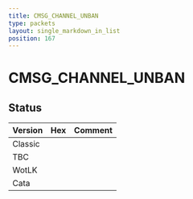 ```yaml
---
title: CMSG_CHANNEL_UNBAN
type: packets
layout: single_markdown_in_list
position: 167
---
```


# CMSG_CHANNEL_UNBAN

## Status

Version | Hex | Comment
---------- | ---------- | ---------- 
Classic |  |  
TBC |  |  
WotLK |  |  
Cata |  |  
